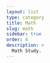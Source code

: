 ```yaml
---
layout: list
type: category
title: Math
slug: math
sidebar: true
order: 4
description: >
  Math Study. 
---
```

